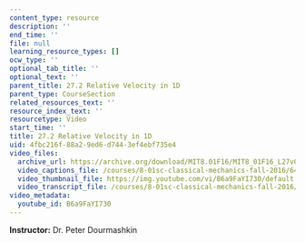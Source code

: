 ```yaml
---
content_type: resource
description: ''
end_time: ''
file: null
learning_resource_types: []
ocw_type: ''
optional_tab_title: ''
optional_text: ''
parent_title: 27.2 Relative Velocity in 1D
parent_type: CourseSection
related_resources_text: ''
resource_index_text: ''
resourcetype: Video
start_time: ''
title: 27.2 Relative Velocity in 1D
uid: 4fbc216f-88a2-9ed6-d744-3ef4ebf735e4
video_files:
  archive_url: https://archive.org/download/MIT8.01F16/MIT8_01F16_L27v02_360p.mp4
  video_captions_file: /courses/8-01sc-classical-mechanics-fall-2016/64066c091442528ba8184dfaeb95a5f2_B6a9FaYI730.vtt
  video_thumbnail_file: https://img.youtube.com/vi/B6a9FaYI730/default.jpg
  video_transcript_file: /courses/8-01sc-classical-mechanics-fall-2016/536e52af853fe8978d8448bb4c88f3ee_B6a9FaYI730.pdf
video_metadata:
  youtube_id: B6a9FaYI730
---
```


**Instructor:** Dr. Peter Dourmashkin




